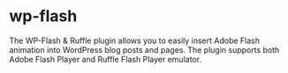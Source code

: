 # wp-flash
The WP-Flash &amp; Ruffle plugin allows you to easily insert Adobe Flash animation into WordPress blog posts and pages. The plugin supports both Adobe Flash Player and Ruffle Flash Player emulator.
